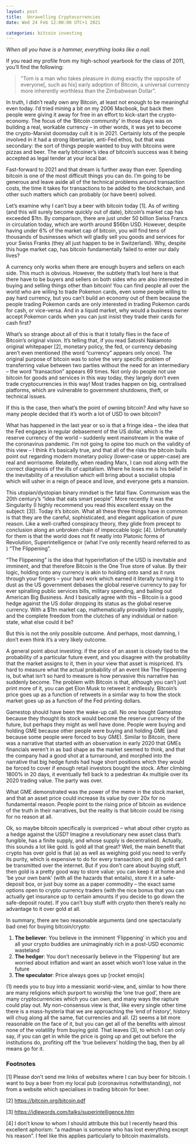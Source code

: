 ```yaml
---
layout: post
title:  Unravelling Cryptocurrencies
date: Wed 24 Feb 12:00:00 UTC+1 2021

categories: bitcoin investing
---
```

*When all you have is a hammer, everything looks like a nail.*

If you read my profile from my high-school yearbook for the class of 2011, you’ll find the following:

> "Tom is a man who takes pleasure in doing exactly the opposite of everyone[, such as his] early adoption of Bitcoin, a universal currency more inherently worthless than the Zimbabwean Dollar”. 

In truth, I didn’t really own any Bitcoin, at least not enough to be meaningful even today. I’d tried mining a bit on my 2006 Macbook, but back then people were giving it away for free in an effort to kick-start the crypto-economy. The focus of the ‘Bitcoin community’ in those days was on building a real, workable currency – in other words, it was yet to become the crypto-Marxist doomsday cult it is in 2021. Certainly lots of the people involved in it had a strong libertarian, anti-Fed ethos, but that was secondary: the sort of things people wanted to buy with bitcoins were pizzas and beer. The early bitcoiner’s idea of bitcoin’s success was it being accepted as legal tender at your local bar. 

Fast-forward to 2021 and that dream is further away than ever. Spending bitcoin is one of the most difficult things you can do. I’m going to be generous and leave aside all of the technical problems around transaction costs, the time it takes for transactions to be added to the blockchain, and other such matters which can probably (or have been) solved. 

Let’s examine why I can’t buy a beer with bitcoin today [1]. As of writing (and this will surely become quickly out of date), bitcoin’s market cap has exceeded $1tn. By comparison, there are just under 50 billion Swiss Francs in circulation today, which are worth around $56bn USD. However, despite having under 6% of the market cap of bitcoin, you will find tens of thousands of businesses which will gladly sell you goods and services for your Swiss Franks (they all just happen to be in Switzerland). Why, despite this huge market cap, has bitcoin fundamentally failed to enter our daily lives? 

A currency only works when there are enough buyers and sellers on each side. This much is obvious. However, the subtlety that’s lost here is that there have to be buyers and sellers on both sides who are also interested in buying and selling things other than bitcoin! You can find people all over the world who are willing to trade Pokemon cards, even some people willing to pay hard currency, but you can’t build an economy out of them because the people trading Pokemon cards are only interested in trading Pokemon cards for cash, or vice-versa. And in a liquid market, why would a business owner accept Pokemon cards when you can just insist they trade their cards for cash first? 

What’s so strange about all of this is that it totally flies in the face of Bitcoin’s original vision. It’s telling that, if you read Satoshi Nakamoto original whitepaper [2], monetary policy, the fed, or currency debasing aren’t even mentioned (the word “currency” appears only once). The original purpose of bitcoin was to solve the very specific problem of transferring value between two parties without the need for an intermediary – the word “transaction” appears 69 times. Not only do people not use bitcoin for goods and services in this way today, they largely don’t even trade cryptocurrencies in this way! Most trades happen on big, centralised platforms, which are vulnerable to government shutdowns, theft, or technical issues. 

If this is the case, then what’s the point of owning bitcoin? And why have so many people decided that it’s worth a lot of USD to own bitcoin? 

What has happened in the last year or so is that a fringe idea – the idea that the Fed engages in regular debasement of the US dollar, which is the reserve currency of the world – suddenly went mainstream in the wake of the coronavirus pandemic. I’m not going to opine too much on the validity of this view – I think it’s basically true, and that all of the risks the bitcoin bulls point out regarding modern monetary policy (lower-case or upper-case) are real and worrisome. Relatedly, when reading Marx, I can nod along with the correct diagnosis of the ills of capitalism. Where he loses me is his belief in the inevitability of a revolution which will bring about a socialist utopia which will usher in a reign of peace and love, and everyone gets a mansion. 

This utopian/dystopian binary mindset is the fatal flaw. Communism was the 20th century’s “idea that eats smart people”. More recently it was the Singularity (I highly recommend you read this excellent essay on the subject: [3]). Today it’s bitcoin. What all these three things have in common is that they are the careful, sophisticated, and elegant application of pure reason. Like a well-crafted conspiracy theory, they glide from precept to conclusion along an unbroken chain of impeccable logic [4]. Unfortunately for them is that the world does not fit neatly into Platonic forms of Revolution, Superintelligence or (what I’ve only recently heard referred to as ) “The Flippening”. 

“The Flippening” is the idea that hyperinflation of the USD is inevitable and imminent, and that therefore Bitcoin is the One True store of value. By their logic, holding onto any currency is akin to holding onto sand as it runs through your fingers – your hard work which earned it literally turning it to dust as the US government debases the global reserve currency to pay for ever spiralling public services bills, military spending, and bailing out American Big Business. And I basically agree with this – Bitcoin is a good hedge against the US dollar dropping its status as the global reserve currency. With a $1tn market cap, mathematically provably limited supply, and the complete freedom from the clutches of any individual or nation state, what else could it be? 

But this is not the only possible outcome. And perhaps, most damning, I don’t even think it’s a very likely outcome. 

A general point about investing: if the price of an asset is closely tied to the probability of a particular future event, and you disagree with the probability that the market assigns to it, then in your view that asset is mispriced. It’s hard to measure what the actual probability of an event like The Flippening is, but what isn’t so hard to measure is how pervasive this narrative has suddenly become. The problem with Bitcoin is that, although you can’t just print more of it, you can get Elon Musk to retweet it endlessly. Bitcoin’s price goes up as a function of retweets in a similar way to how the stock market goes up as a function of the Fed printing dollars. 

Gamestop should have been the wake-up call. No one bought Gamestop because they thought its stock would become the reserve currency of the future, but perhaps they might as well have done. People were buying and holding GME because other people were buying and holding GME (and because some people were forced to buy GME). Similar to Bitcoin, there was a narrative that started with an observation in early 2020 that GMEs financials weren’t in as bad shape as the market seemed to think, and that the company had a good shot at a turnaround, and morphed into the narrative that big hedge funds had huge short positions which they would be forced to cover if enough retail investors bought the stock. After climbing 1800% in 20 days, it eventually fell back to a pedestrian 4x multiple over its 2020 trading value. The party was over.

What GME demonstrated was the power of the meme in the stock market, and that an asset price could increase its value by over 20x for no fundamental reason. People point to the rising price of bitcoin as evidence of the truth in their narratives, but the reality is that bitcoin could be rising for no reason at all.

Ok, so maybe bitcoin specifically is overpriced – what about other crypto as a hedge against the USD? Imagine a revolutionary new asset class that’s fungible, has a finite supply, and whose supply is decentralised. Actually, this sounds a lot like gold. Is gold all that great? Well, the main benefit that crypto has over gold is that (a) as well as weighing gold you need to verify its purity, which is expensive to do for every transaction; and (b) gold can’t be transmitted over the internet. But if you don’t care about buying stuff, then gold is a pretty good way to store value: you can keep it at home and ‘be your own bank’ (with all the hazards that entails), store it in a safe-deposit box, or just buy some as a paper commodity – the exact same options open to crypto currency traders (with the nice bonus that you can actually get insurance up to certain amounts if you decide to go down the safe-deposit route). If you can’t buy stuff with crypto then there’s really no advantage to it over gold at all.

In summary, there are two reasonable arguments (and one spectacularly bad one) for buying bitcoin/crypto:

1.	**The believer**: You believe in the imminent ‘Flippening’ in which you and all your crypto buddies are unimaginably rich in a post-USD economic wasteland
2.	**The hedger**: You don’t necessarily believe in the ‘Flippening’ but are worried about inflation and want an asset which won’t lose value in the future
3.	**The speculator**: Price always goes up [rocket emojis]

(1) needs you to buy into a messianic world-view, and, similar to how there are many religions which purport to worship the ‘one true god’, there are many cryptocurrencies which you can own, and many ways the rapture could play out. My non-consensus view is that, like every single other time there is a mass-hysteria that we are approaching the ‘end of history’, history will chug along all the same, fiat currencies and all. (2) seems a bit more reasonable on the face of it, but you can get all of the benefits with almost none of the volatility from buying gold. That leaves (3), to which I can only say, if you can get in while the price is going up and get out before the institutions do, profiting off the ‘true believers’ holding the bag, then by all means go for it. 

### Footnotes

[1] Please don’t send me links of websites where I can buy beer for bitcoin. I want to buy a beer from my local pub (coronavirus notwithstanding), not from a website which specialises in trading bitcoin for beer.

[2] https://bitcoin.org/bitcoin.pdf

[3] https://idlewords.com/talks/superintelligence.htm

[4] I don’t know to whom I should attribute this but I recently heard this excellent aphorism: “a madman is someone who has lost everything except his reason”. I feel like this applies particularly to bitcoin maximalists.

